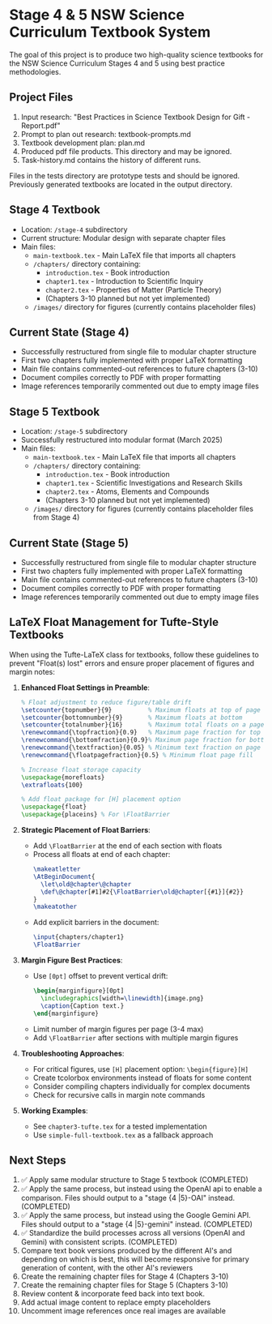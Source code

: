 # Stage 4 & 5 NSW Science Curriculum Textbook System

The goal of this project is to produce two high-quality science textbooks for the NSW Science Curriculum Stages 4 and 5 using best practice methodologies.

## Project Files
1. Input research: "Best Practices in Science Textbook Design for Gift - Report.pdf"
2. Prompt to plan out research: textbook-prompts.md
3. Textbook development plan: plan.md
4. Produced pdf file products. This directory and may be ignored.
5. Task-history.md contains the history of different runs.

Files in the tests directory are prototype tests and should be ignored.
Previously generated textbooks are located in the output directory.

## Stage 4 Textbook
- Location: `/stage-4` subdirectory
- Current structure: Modular design with separate chapter files
- Main files:
  - `main-textbook.tex` - Main LaTeX file that imports all chapters
  - `/chapters/` directory containing:
    - `introduction.tex` - Book introduction
    - `chapter1.tex` - Introduction to Scientific Inquiry
    - `chapter2.tex` - Properties of Matter (Particle Theory)
    - (Chapters 3-10 planned but not yet implemented)
  - `/images/` directory for figures (currently contains placeholder files)

## Current State (Stage 4)
- Successfully restructured from single file to modular chapter structure
- First two chapters fully implemented with proper LaTeX formatting
- Main file contains commented-out references to future chapters (3-10)
- Document compiles correctly to PDF with proper formatting
- Image references temporarily commented out due to empty image files

## Stage 5 Textbook
- Location: `/stage-5` subdirectory
- Successfully restructured into modular format (March 2025)
- Main files:
  - `main-textbook.tex` - Main LaTeX file that imports all chapters
  - `/chapters/` directory containing:
    - `introduction.tex` - Book introduction
    - `chapter1.tex` - Scientific Investigations and Research Skills
    - `chapter2.tex` - Atoms, Elements and Compounds
    - (Chapters 3-10 planned but not yet implemented)
  - `/images/` directory for figures (currently contains placeholder files from Stage 4)

## Current State (Stage 5)
- Successfully restructured from single file to modular chapter structure
- First two chapters fully implemented with proper LaTeX formatting
- Main file contains commented-out references to future chapters (3-10)
- Document compiles correctly to PDF with proper formatting
- Image references temporarily commented out due to empty image files

## LaTeX Float Management for Tufte-Style Textbooks

When using the Tufte-LaTeX class for textbooks, follow these guidelines to prevent "Float(s) lost" errors and ensure proper placement of figures and margin notes:

1. **Enhanced Float Settings in Preamble**:
   ```latex
   % Float adjustment to reduce figure/table drift
   \setcounter{topnumber}{9}          % Maximum floats at top of page
   \setcounter{bottomnumber}{9}       % Maximum floats at bottom
   \setcounter{totalnumber}{16}       % Maximum total floats on a page
   \renewcommand{\topfraction}{0.9}   % Maximum page fraction for top floats
   \renewcommand{\bottomfraction}{0.9}% Maximum page fraction for bottom floats
   \renewcommand{\textfraction}{0.05} % Minimum text fraction on page
   \renewcommand{\floatpagefraction}{0.5} % Minimum float page fill

   % Increase float storage capacity
   \usepackage{morefloats}
   \extrafloats{100}

   % Add float package for [H] placement option
   \usepackage{float}
   \usepackage{placeins} % For \FloatBarrier
   ```

2. **Strategic Placement of Float Barriers**:
   - Add `\FloatBarrier` at the end of each section with floats
   - Process all floats at end of each chapter:
     ```latex
     \makeatletter
     \AtBeginDocument{
       \let\old@chapter\@chapter
       \def\@chapter[#1]#2{\FloatBarrier\old@chapter[{#1}]{#2}}
     }
     \makeatother
     ```
   - Add explicit barriers in the document:
     ```latex
     \input{chapters/chapter1}
     \FloatBarrier
     ```

3. **Margin Figure Best Practices**:
   - Use `[0pt]` offset to prevent vertical drift:
     ```latex
     \begin{marginfigure}[0pt]
       \includegraphics[width=\linewidth]{image.png}
       \caption{Caption text.}
     \end{marginfigure}
     ```
   - Limit number of margin figures per page (3-4 max)
   - Add `\FloatBarrier` after sections with multiple margin figures

4. **Troubleshooting Approaches**:
   - For critical figures, use `[H]` placement option: `\begin{figure}[H]`
   - Create tcolorbox environments instead of floats for some content
   - Consider compiling chapters individually for complex documents
   - Check for recursive calls in margin note commands

5. **Working Examples**:
   - See `chapter3-tufte.tex` for a tested implementation
   - Use `simple-full-textbook.tex` as a fallback approach

## Next Steps
1. ✅ Apply same modular structure to Stage 5 textbook (COMPLETED)
2. ✅ Apply the same process, but instead using the OpenAI api to enable a comparison. Files should output to a "stage {4 |5}-OAI" instead. (COMPLETED)
3. ✅ Apply the same process, but instead using the Google Gemini API. Files should output to a "stage {4 |5}-gemini" instead. (COMPLETED)
4. ✅ Standardize the build processes across all versions (OpenAI and Gemini) with consistent scripts. (COMPLETED)
5. Compare text book versions produced by the different AI's and depending on which is best, this will become responsive for primary generation of content, with the other AI's reviewers
6. Create the remaining chapter files for Stage 4 (Chapters 3-10)
7. Create the remaining chapter files for Stage 5 (Chapters 3-10)
8. Review content & incorporate feed back into text book.
9. Add actual image content to replace empty placeholders
10. Uncomment image references once real images are available
